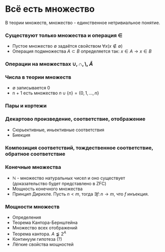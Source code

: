 # Всё есть множество
В теории множеств, множество - единственное нетривиальное понятие.

### Существуют только множества и операция $\in$
- Пустое множество $\emptyset$ задаётся свойством $\forall x (x \not\in \emptyset)$
- Операция подмножества $A \subset B$ определяется так: $x \in A \to x \in B$
### Операции на множествах $\cup, \cap, \setminus, \bar{A}$
### Числа в теории множеств
- $\emptyset$ записывается 0
- n + 1 есть множество $`n \cup \{ n \} = \{0, 1, \dots, n\}`$
### Пары и кортежи
### Декартово произведение, соответствие, отображение
- Сюрьективные, иньективные соответствия
- Биекция
### Композиция соответствий, тождественное соответствие, обратное соответствие

### Конечные множества
- $\mathbb{N}$ - множество натуральных чисел и оно существует (доказательство будет представлено в ZFC)
- Мощность конечного множества
- Принцип Дирихле. Пусть $n < m$, тогда $\exists f \colon n \to m$, что $f$ инъекция.
### Мощности множеств
- Определения
- Теорема Кантора-Бернштейна
- Множество всех отображений
- Теорема кантора. $A \lnapprox 2^A$
- Континуум гипотеза (?)
- Лёгкие свойства мощностей
